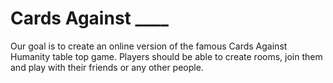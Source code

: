 # Cards Against ____

Our goal is to create an online version of the famous Cards Against Humanity table top game. Players should be able to create rooms, join them and play with their friends or any other people.
